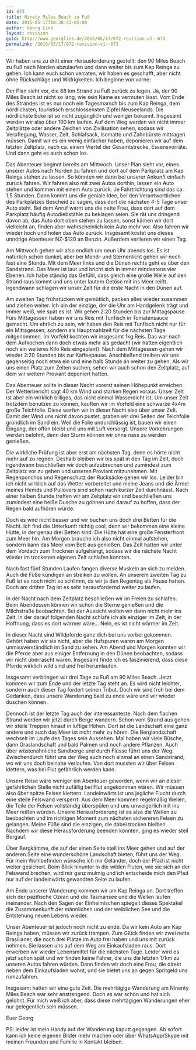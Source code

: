 ```yaml
---
id: 673
title: Ninety Miles Beach zu Fuß
date: 2015-05-17T10:38:43-05:00
author: Georg Link
layout: revision
guid: http://www.georglink.de/2015/05/17/672-revision-v1--673
permalink: /2015/05/17/672-revision-v1--673
---
```

Wir haben uns zu dritt einer Herausforderung gestellt: den 90 Miles Beach zu Fuß nach Norden abzulaufen und dann weiter bis zum Kap Reinga zu gehen. Ich kann euch schon verraten, wir haben es geschafft, aber nicht ohne Rückschläge und Widrigkeiten. Ich beginne von vorne:

Der Plan sieht vor, die 88 km Strand zu Fuß zurück zu legen. Ja, der 90 Miles Beach ist nicht so lang, wie sein Name es vermuten lässt. Vom Ende des Strandes ist es nur noch ein Tagesmarsch bis zum Kap Reinga, dem nördlichsten, touristisch erschlossensten Zipfel Neuseelands. Die nördlichste Ecke ist so nicht zugänglich und weniger bekannt. Insgesamt werden wir also über 100 km laufen. Auf dem Weg werden wir nicht immer Zeltplätze oder andere Zeichen von Zivilisation sehen, sodass wir Verpflegung, Wasser, Zelt, Schlafsack, Isomatte und Zahnbürste mittragen müssen. Damit wir es ein wenig einfacher haben, deponieren wir auf dem letzten Zeltplatz, nach ca. einem Viertel der Gesamtstrecke, Essensvorräte. Und dann geht es auch schon los.

Das Abenteuer beginnt bereits am Mittwoch. Unser Plan sieht vor, eines unserer Autos nach Norden zu fahren und dort auf dem Parkplatz am Kap Reinga stehen zu lassen. So könnten wir dann bei unserer Ankunft einfach zurück fahren. Wir fahren also mit zwei Autos dorthin, lassen ein Auto stehen und kommen mit einem Auto zurück. Je Fahrtrichtung sind das ca. 1,5 Stunden. Dann kommt uns die geniale Idee, bei den Verantwortlichen des Parkplatzes Bescheid zu sagen, dass dort die nächsten 4-5 Tage unser Auto steht. Bei dem Anruf warnt uns die nette Frau, dass dort auf dem Parkplatz häufig Autodiebstähle zu beklagen seien. Sie rät uns dringend davon ab, das Auto dort oben stehen zu lassen, sonst kämen wir dort vielleicht an, finden aber wahrscheinlich kein Auto mehr vor. Also fahren wir wieder hoch und holen das Auto zurück. Insgesamt kostet uns dieses unnötige Abenteuer NZ-$120 an Benzin. Außerdem verlieren wir einen Tag.

Am Mittwoch gehen wir also endlich um neun Uhr abends los. Es ist natürlich schon dunkel, aber bei Mond- und Sternenlicht gehen wir noch fast eine Stunde. Mit dem Meer links und die Dünen rechts geht es über den Sandstrand. Das Meer ist laut und bricht sich in immer mindestens vier Ebenen. Ich habe ständig das Gefühl, dass gleich eine große Welle auf den Strand raus kommt und uns unter lautem Getöse mit ins Meer reißt. Irgendwann schlagen wir unser Zelt für die erste Nacht in den Dünen auf.

Am zweiten Tag frühstücken wir gemütlich, packen alles wieder zusammen und ziehen weiter. Ich bin der einzige, der die Uhr am Handgelenk trägt und immer weiß, wie spät es ist. Wir gehen 2:20 Stunden bis zur Mittagspause. Fürs Mittagessen haben wir uns Reis mit Tunfisch in Tomatensauce gemacht. Um ehrlich zu sein, wir haben den Reis mit Tunfisch nicht nur für ein Mittagessen, sondern als Hauptmahlzeit für die nächsten Tage mitgenommen. Im Vorfeld kochten wir insgesamt 1kg Reis. Das war nach dem Aufkochen dann doch etwas mehr als gedacht (wir hatten eigentlich noch ein weiteres Kilo Reis eingeplant). Nach dem Mittagessen gehen wir wieder 2:20 Stunden bis zur Kaffeepause. Anschließend treiben wir uns gegenseitig noch etwa ein und eine halb Stunde an weiter zu gehen. Als wir uns einen Platz zum Zelten suchen, sehen wir auch schon den Zeltplatz, auf dem wir weitern Proviant deponiert hatten.

Das Abenteuer sollte in dieser Nacht vorerst seinen Höhepunkt erreichen. Der Wetterbericht sagt 40 km Wind und starken Regen voraus. Unser Zelt ist aber ein wirklich billiges, das nicht einmal Wasserdicht ist. Um unser Zelt trotzdem benutzen zu können, kauften wir im Vorfeld eine schwarze 4x4m große Teichfolie. Diese warfen wir in dieser Nacht also über unser Zelt. Damit der Wind uns nicht davon pustet, graben wir drei Seiten der Teichfolie gründlich im Sand ein. Weil die Folie undurchlässig ist, bauen wir einen Eingang, der offen bleibt und uns mit Luft versorgt. Unsere Vorkehrungen werden belohnt, denn den Sturm können wir ohne nass zu werden genießen. 

Die wirkliche Prüfung ist aber erst am nächsten Tag, denn es hörte nicht mehr auf zu regnen. Deshalb bleiben wir bis spät in den Tag im Zelt, doch irgendwann beschließen wir doch aufzubrechen und zumindest zum Zeltplatz vor zu gehen und unseren Proviant mitzunehmen. Mit Regenponchos und Regenschutz der Rucksäcke gehen wir los. Leider bin ich nicht wirklich auf das Wetter vorbereitet und meine Jeans und die Ärmel meines Hemds und Pullovers sind schon nach kurzer Zeit durchnässt. Nach einer halben Stunde treffen wir am Zeltplatz ein und beschließen uns zumindest eine heiße Dusche zu gönnen und darauf zu hoffen, dass der Regen bald aufhören würde. 

Doch es wird nicht besser und wir buchen uns doch drei Betten für die Nacht. Ich find die Unterkunft richtig cool, denn wir bekommen eine kleine Hütte, in der genau drei Betten sind. Die Hütte hat eine große Fensterfront zum Meer hin. Am Morgen brauche ich also nicht einmal aufstehen, sondern kann das Meer vom Bett aus genießen. Das Zelt hatten wir unter dem Vordach zum Trocknen aufgehängt, sodass wir die nächste Nacht wieder im trockenen eigenen Zelt schlafen konnten. 

Nach fast fünf Stunden Laufen fangen diverse Muskeln an sich zu melden. Auch die Füße kündigen an streiken zu wollen. An unserem zweiten Tag zu Fuß ist es noch nicht so schlimm, da wir ja den Regentag als Pause hatten. Doch am dritten Tag ist es sehr herausfordernd weiter zu laufen. 

In der Nacht nach dem Zeltplatz beschließen wir im Freien zu schlafen. Beim Abendessen können wir schon die Sterne genießen und die Milchstraße beobachten. Bei der Aussicht wollen wir dann nicht mehr ins Zelt. In der darauf folgenden Nacht schlafe ich als einziger im Zelt, in der Hoffnung, dass es dort wärmer wäre… Nein, es ist nicht wärmer im Zelt.

In dieser Nacht sind Wildpferde ganz dich bei uns vorbei gekommen. Gehört haben wir sie nicht, aber die Hufspuren waren am Morgen unmissverständlich im Sand zu sehen. Am Abend und Morgen konnten wir die Pferde aber aus einiger Entfernung in den Dünen beobachten, sodass wir nicht überrascht waren. Insgesamt finde ich es faszinierend, dass diese Pferde wirklich wild sind und frei herumlaufen.

Insgesamt verbringen wir drei Tage zu Fuß am 90 Miles Beach. Jetzt kommen wir zum Ende und der letzte Tag steht an. Es wird nicht leichter, sondern auch dieser Tag fordert seinen Tribut. Doch wir sind froh bei dem Gedanken, dass unsere Wanderung bald zu ende wäre und wir wieder duschen können. 

Dennoch ist der letzte Tag auch der interessanteste. Nach dem flachen Strand werden wir jetzt durch Berge wandern. Schon vom Strand aus gehen wir steile Treppen hinauf in luftige Höhen. Dort ist die Landschaft eine ganz andere und auch das Meer ist nicht mehr zu hören. Die Berglandschaft wechselt im Laufe des Tages sein Aussehen. Mal haben wir viele Büsche, dann Graslandschaft und bald Palmen und noch andere Pflanzen. Auch über wüstenähnliche Sandberge und durch Flüsse führt uns der Weg. Zwischendurch führt uns der Weg auch noch einmal an einen Sandstrand, wo wir uns doch beinahe verlaufen. Von dort mussten wir über Felsen klettern, was bei Flut gefährlich werden kann. 

Unsere Reise wäre weniger ein Abenteuer geworden, wenn wir an dieser gefährlichen Stelle nicht zufällig bei Flut angekommen wären. Wir müssen also über spitze Felsen klettern. Landeinwärts ist uns jegliche Flucht durch eine steile Felswand versperrt. Aus dem Meer kommen regelmäßig Wellen, die Teile der Felsen vollständig überspülen und uns unweigerlich mit ins Meer reißen würden. Unsere Herausforderung ist es also die Wellen zu beobachten und im richtigen Moment zum nächsten sichereren Felsen zu gelangen. Meine Füße sind die einzigen, die dabei trocken bleiben. Nachdem wir diese Herausforderung beenden konnten, ging es wieder steil Bergauf. 

Über Bergkämme, die auf der einen Seite steil ins Meer gehen und auf der anderen Seite eine wunderschöne Landschaft bieten, führt uns der Weg. Für mein Wohlbefinden wünsche ich mir Geländer, doch der Pfad ist nicht weiter gesichert. Beim Blick hinunter in die wilden Fluten, wie sie sich an der Felswand brechen, wird mir ganz mulmig und ich entscheide mich den Pfad nur auf der landeinwärts gewandten Seite zu laufen.

Am Ende unserer Wanderung kommen wir am Kap Reinga an. Dort treffen sich der pazifische Ozean und die Tasmansee und die Wellen laufen ineinander. Nach den Sagen der Einheimischen spiegelt dieses Spektakel die Zusammenkunft der männlichen und der weiblichen See und die Entstehung neuen Lebens wieder.

Unser Abenteuer ist jedoch noch nicht zu ende. Da wir kein Auto am Kap Reinga haben, müssen wir zurück trampen. Zum Glück finden wir zwei nette Brasilianer, die noch drei Plätze im Auto frei haben und uns mit zurück nehmen. Sie lassen uns auf dem Weg am Einkaufsladen raus. Dort erwerben wir wieder Lebensmittel für die nächsten Tage. Leider wird es jetzt schon spät und wir finden keine Fahrer, die uns die letzten 17km zu unseren Autos fahren würden. Dann finden wir doch eine Frau, die direkt neben dem Einkaufsladen wohnt, und sie bietet uns an gegen Spritgeld uns rumzufahren.

Insgesamt hatten wir eine gute Zeit. Die mehrtägige Wanderung am Ninenty Miles Beach war sehr anstrengend. Doch es war schön und hat sich gelohnt. Für mich weiß ich aber, dass diese mehrtägigen Wanderungen eher nur gelegentlich sein müssen.

Euer Georg

PS: leider ist mein Handy auf der Wanderung kaputt gegangen. Ab sofort kann ich keine eigenen Bilder mehr machen oder über WhatsApp/Skype mit meinen Freunden und Familie in Kontakt bleiben.